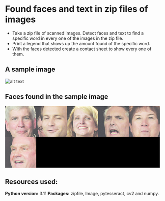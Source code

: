 #  Found faces and text in zip files of images

* Take a zip file of scanned images. Detect faces and text to find a specific word in every one of the images in the zip file.
* Print a legend that shows up the amount found of the specific word.
* With the faces detected create a contact sheet to show every one of them.
## A sample image
![alt text](https://github.com/scastrodri/Python_projects/blob/main/Faces_and_text_%20in_zip/a-0.png)
## Faces found in the sample image
![alt text](https://github.com/scastrodri/Python_projects/blob/main/Faces_and_text_%20in_zip/faces_in_a-0.png)

## Resources used:
**Python version:** 3.11
**Packages:** zipfile, Image, pytesseract, cv2 and numpy.
